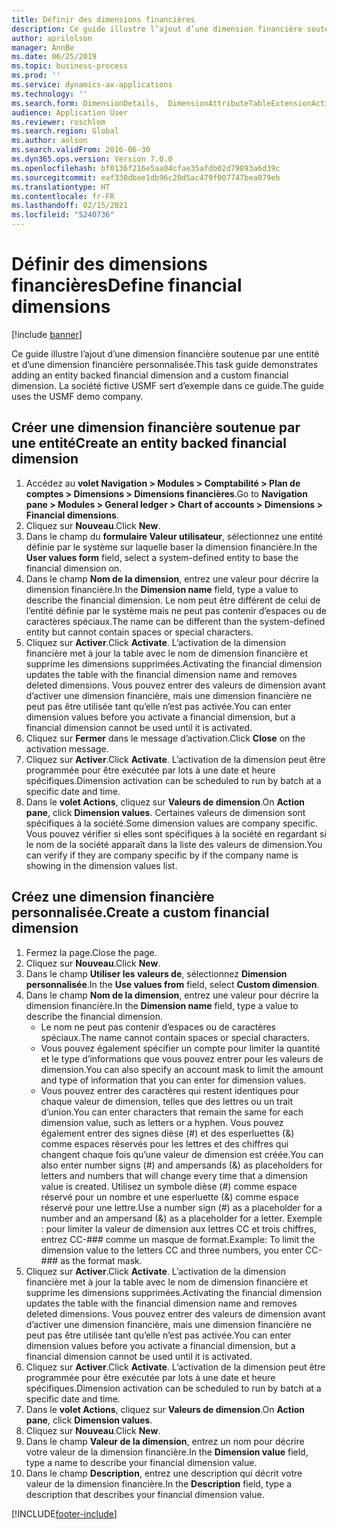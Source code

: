 ```yaml
---
title: Définir des dimensions financières
description: Ce guide illustre l’ajout d’une dimension financière soutenue par une entité et d’une dimension financière personnalisée.
author: aprilolson
manager: AnnBe
ms.date: 06/25/2019
ms.topic: business-process
ms.prod: ''
ms.service: dynamics-ax-applications
ms.technology: ''
ms.search.form: DimensionDetails,  DimensionAttributeTableExtensionActivate, DimensionValueDetails
audience: Application User
ms.reviewer: roschlom
ms.search.region: Global
ms.author: aolson
ms.search.validFrom: 2016-06-30
ms.dyn365.ops.version: Version 7.0.0
ms.openlocfilehash: bf0136f216e5aa04cfae35afdb02d79893a6d39c
ms.sourcegitcommit: eaf330dbee1db96c20d5ac479f007747bea079eb
ms.translationtype: HT
ms.contentlocale: fr-FR
ms.lasthandoff: 02/15/2021
ms.locfileid: "5240736"
---
```

# <a name="define-financial-dimensions"></a><span data-ttu-id="0f6a1-103">Définir des dimensions financières</span><span class="sxs-lookup"><span data-stu-id="0f6a1-103">Define financial dimensions</span></span>

[!include [banner](../../includes/banner.md)]

<span data-ttu-id="0f6a1-104">Ce guide illustre l’ajout d’une dimension financière soutenue par une entité et d’une dimension financière personnalisée.</span><span class="sxs-lookup"><span data-stu-id="0f6a1-104">This task guide demonstrates adding an entity backed financial dimension and a custom financial dimension.</span></span>  <span data-ttu-id="0f6a1-105">La société fictive USMF sert d’exemple dans ce guide.</span><span class="sxs-lookup"><span data-stu-id="0f6a1-105">The guide uses the USMF demo company.</span></span>


## <a name="create-an-entity-backed-financial-dimension"></a><span data-ttu-id="0f6a1-106">Créer une dimension financière soutenue par une entité</span><span class="sxs-lookup"><span data-stu-id="0f6a1-106">Create an entity backed financial dimension</span></span>
1. <span data-ttu-id="0f6a1-107">Accédez au **volet Navigation > Modules > Comptabilité > Plan de comptes > Dimensions > Dimensions financières**.</span><span class="sxs-lookup"><span data-stu-id="0f6a1-107">Go to **Navigation pane > Modules > General ledger > Chart of accounts > Dimensions > Financial dimensions**.</span></span>
2. <span data-ttu-id="0f6a1-108">Cliquez sur **Nouveau**.</span><span class="sxs-lookup"><span data-stu-id="0f6a1-108">Click **New**.</span></span>
3. <span data-ttu-id="0f6a1-109">Dans le champ du **formulaire Valeur utilisateur**, sélectionnez une entité définie par le système sur laquelle baser la dimension financière.</span><span class="sxs-lookup"><span data-stu-id="0f6a1-109">In the **User values form** field, select a system-defined entity to base the financial dimension on.</span></span> 
4. <span data-ttu-id="0f6a1-110">Dans le champ **Nom de la dimension**, entrez une valeur pour décrire la dimension financière.</span><span class="sxs-lookup"><span data-stu-id="0f6a1-110">In the **Dimension name** field, type a value to describe the financial dimension.</span></span> <span data-ttu-id="0f6a1-111">Le nom peut être différent de celui de l’entité définie par le système mais ne peut pas contenir d’espaces ou de caractères spéciaux.</span><span class="sxs-lookup"><span data-stu-id="0f6a1-111">The name can be different than the system-defined entity but cannot contain spaces or special characters.</span></span>
5. <span data-ttu-id="0f6a1-112">Cliquez sur **Activer**.</span><span class="sxs-lookup"><span data-stu-id="0f6a1-112">Click **Activate**.</span></span> <span data-ttu-id="0f6a1-113">L’activation de la dimension financière met à jour la table avec le nom de dimension financière et supprime les dimensions supprimées.</span><span class="sxs-lookup"><span data-stu-id="0f6a1-113">Activating the financial dimension updates the table with the financial dimension name and removes deleted dimensions.</span></span> <span data-ttu-id="0f6a1-114">Vous pouvez entrer des valeurs de dimension avant d’activer une dimension financière, mais une dimension financière ne peut pas être utilisée tant qu’elle n’est pas activée.</span><span class="sxs-lookup"><span data-stu-id="0f6a1-114">You can enter dimension values before you activate a financial dimension, but a financial dimension cannot be used until it is activated.</span></span>  
6. <span data-ttu-id="0f6a1-115">Cliquez sur **Fermer** dans le message d’activation.</span><span class="sxs-lookup"><span data-stu-id="0f6a1-115">Click **Close** on the activation message.</span></span>
7. <span data-ttu-id="0f6a1-116">Cliquez sur **Activer**.</span><span class="sxs-lookup"><span data-stu-id="0f6a1-116">Click **Activate**.</span></span> <span data-ttu-id="0f6a1-117">L’activation de la dimension peut être programmée pour être exécutée par lots à une date et heure spécifiques.</span><span class="sxs-lookup"><span data-stu-id="0f6a1-117">Dimension activation can be scheduled to run by batch at a specific date and time.</span></span>  
8. <span data-ttu-id="0f6a1-118">Dans le **volet Actions**, cliquez sur **Valeurs de dimension**.</span><span class="sxs-lookup"><span data-stu-id="0f6a1-118">On **Action pane**, click **Dimension values**.</span></span> <span data-ttu-id="0f6a1-119">Certaines valeurs de dimension sont spécifiques à la société.</span><span class="sxs-lookup"><span data-stu-id="0f6a1-119">Some dimension values are company specific.</span></span> <span data-ttu-id="0f6a1-120">Vous pouvez vérifier si elles sont spécifiques à la société en regardant si le nom de la société apparaît dans la liste des valeurs de dimension.</span><span class="sxs-lookup"><span data-stu-id="0f6a1-120">You can verify if they are company specific by if the company name is showing in the dimension values list.</span></span>  

## <a name="create-a-custom-financial-dimension"></a><span data-ttu-id="0f6a1-121">Créez une dimension financière personnalisée.</span><span class="sxs-lookup"><span data-stu-id="0f6a1-121">Create a custom financial dimension</span></span>
1. <span data-ttu-id="0f6a1-122">Fermez la page.</span><span class="sxs-lookup"><span data-stu-id="0f6a1-122">Close the page.</span></span>
2. <span data-ttu-id="0f6a1-123">Cliquez sur **Nouveau**.</span><span class="sxs-lookup"><span data-stu-id="0f6a1-123">Click **New**.</span></span>
3. <span data-ttu-id="0f6a1-124">Dans le champ **Utiliser les valeurs de**, sélectionnez **Dimension personnalisée**.</span><span class="sxs-lookup"><span data-stu-id="0f6a1-124">In the **Use values from** field, select **Custom dimension**.</span></span>
4. <span data-ttu-id="0f6a1-125">Dans le champ **Nom de la dimension**, entrez une valeur pour décrire la dimension financière.</span><span class="sxs-lookup"><span data-stu-id="0f6a1-125">In the **Dimension name** field, type a value to describe the financial dimension.</span></span>
    - <span data-ttu-id="0f6a1-126">Le nom ne peut pas contenir d’espaces ou de caractères spéciaux.</span><span class="sxs-lookup"><span data-stu-id="0f6a1-126">The name cannot contain spaces or special characters.</span></span>  
    - <span data-ttu-id="0f6a1-127">Vous pouvez également spécifier un compte pour limiter la quantité et le type d’informations que vous pouvez entrer pour les valeurs de dimension.</span><span class="sxs-lookup"><span data-stu-id="0f6a1-127">You can also specify an account mask to limit the amount and type of information that you can enter for dimension values.</span></span>   
    - <span data-ttu-id="0f6a1-128">Vous pouvez entrer des caractères qui restent identiques pour chaque valeur de dimension, telles que des lettres ou un trait d’union.</span><span class="sxs-lookup"><span data-stu-id="0f6a1-128">You can enter characters that remain the same for each dimension value, such as letters or a hyphen.</span></span> <span data-ttu-id="0f6a1-129">Vous pouvez également entrer des signes dièse (#) et des esperluettes (&) comme espaces réservés pour les lettres et des chiffres qui changent chaque fois qu’une valeur de dimension est créée.</span><span class="sxs-lookup"><span data-stu-id="0f6a1-129">You can also enter number signs (#) and ampersands (&) as placeholders for letters and numbers that will change every time that a dimension value is created.</span></span> <span data-ttu-id="0f6a1-130">Utilisez un symbole dièse (#) comme espace réservé pour un nombre et une esperluette (&) comme espace réservé pour une lettre.</span><span class="sxs-lookup"><span data-stu-id="0f6a1-130">Use a number sign (#) as a placeholder for a number and an ampersand (&) as a placeholder for a letter.</span></span>  <span data-ttu-id="0f6a1-131">Exemple : pour limiter la valeur de dimension aux lettres CC et trois chiffres, entrez CC-### comme un masque de format.</span><span class="sxs-lookup"><span data-stu-id="0f6a1-131">Example: To limit the dimension value to the letters CC and three numbers, you enter CC-### as the format mask.</span></span>  
5. <span data-ttu-id="0f6a1-132">Cliquez sur **Activer**.</span><span class="sxs-lookup"><span data-stu-id="0f6a1-132">Click **Activate**.</span></span> <span data-ttu-id="0f6a1-133">L’activation de la dimension financière met à jour la table avec le nom de dimension financière et supprime les dimensions supprimées.</span><span class="sxs-lookup"><span data-stu-id="0f6a1-133">Activating the financial dimension updates the table with the financial dimension name and removes deleted dimensions.</span></span> <span data-ttu-id="0f6a1-134">Vous pouvez entrer des valeurs de dimension avant d’activer une dimension financière, mais une dimension financière ne peut pas être utilisée tant qu’elle n’est pas activée.</span><span class="sxs-lookup"><span data-stu-id="0f6a1-134">You can enter dimension values before you activate a financial dimension, but a financial dimension cannot be used until it is activated.</span></span>     
6. <span data-ttu-id="0f6a1-135">Cliquez sur **Activer**.</span><span class="sxs-lookup"><span data-stu-id="0f6a1-135">Click **Activate**.</span></span> <span data-ttu-id="0f6a1-136">L’activation de la dimension peut être programmée pour être exécutée par lots à une date et heure spécifiques.</span><span class="sxs-lookup"><span data-stu-id="0f6a1-136">Dimension activation can be scheduled to run by batch at a specific date and time.</span></span>      
7. <span data-ttu-id="0f6a1-137">Dans le **volet Actions**, cliquez sur **Valeurs de dimension**.</span><span class="sxs-lookup"><span data-stu-id="0f6a1-137">On **Action pane**, click **Dimension values**.</span></span>
8. <span data-ttu-id="0f6a1-138">Cliquez sur **Nouveau**.</span><span class="sxs-lookup"><span data-stu-id="0f6a1-138">Click **New**.</span></span>
9. <span data-ttu-id="0f6a1-139">Dans le champ **Valeur de la dimension**, entrez un nom pour décrire votre valeur de la dimension financière.</span><span class="sxs-lookup"><span data-stu-id="0f6a1-139">In the **Dimension value** field, type a name to describe your financial dimension value.</span></span>
10. <span data-ttu-id="0f6a1-140">Dans le champ **Description**, entrez une description qui décrit votre valeur de la dimension financière.</span><span class="sxs-lookup"><span data-stu-id="0f6a1-140">In the **Description** field, type a description that describes your financial dimension value.</span></span>



[!INCLUDE[footer-include](../../../includes/footer-banner.md)]